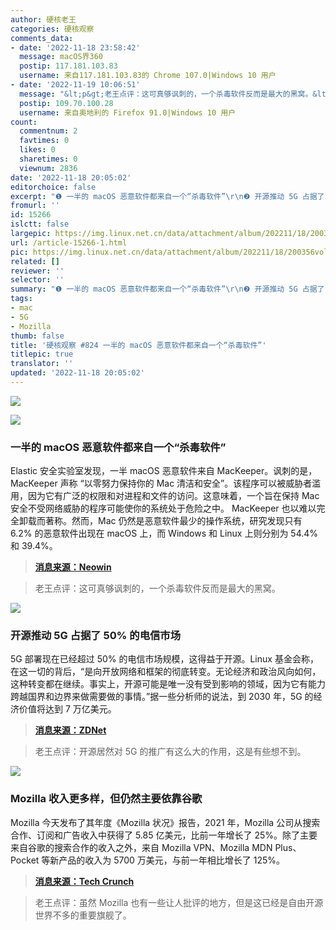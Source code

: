 ```yaml
---
author: 硬核老王
categories: 硬核观察
comments_data:
- date: '2022-11-18 23:58:42'
  message: macOS界360
  postip: 117.181.103.83
  username: 来自117.181.103.83的 Chrome 107.0|Windows 10 用户
- date: '2022-11-19 10:06:51'
  message: "&lt;p&gt;老王点评：这可真够讽刺的，一个杀毒软件反而是最大的黑窝。&lt;/p&gt;<br />\r\n大胆刁民"
  postip: 109.70.100.28
  username: 来自奥地利的 Firefox 91.0|Windows 10 用户
count:
  commentnum: 2
  favtimes: 0
  likes: 0
  sharetimes: 0
  viewnum: 2836
date: '2022-11-18 20:05:02'
editorchoice: false
excerpt: "❶ 一半的 macOS 恶意软件都来自一个“杀毒软件”\r\n❷ 开源推动 5G 占据了 50% 的电信市场\r\n❸ Mozilla 收入更多样，但仍然主要依靠谷歌"
fromurl: ''
id: 15266
islctt: false
largepic: https://img.linux.net.cn/data/attachment/album/202211/18/200356vol57xrdzs8ml88d.jpg
url: /article-15266-1.html
pic: https://img.linux.net.cn/data/attachment/album/202211/18/200356vol57xrdzs8ml88d.jpg.thumb.jpg
related: []
reviewer: ''
selector: ''
summary: "❶ 一半的 macOS 恶意软件都来自一个“杀毒软件”\r\n❷ 开源推动 5G 占据了 50% 的电信市场\r\n❸ Mozilla 收入更多样，但仍然主要依靠谷歌"
tags:
- mac
- 5G
- Mozilla
thumb: false
title: '硬核观察 #824 一半的 macOS 恶意软件都来自一个“杀毒软件”'
titlepic: true
translator: ''
updated: '2022-11-18 20:05:02'
---
```


![](/data/attachment/album/202211/18/200356vol57xrdzs8ml88d.jpg)


![](/data/attachment/album/202211/18/200408gh8kxzh9c1j9f9hh.jpg)


### 一半的 macOS 恶意软件都来自一个“杀毒软件”


Elastic 安全实验室发现，一半 macOS 恶意软件来自 MacKeeper。讽刺的是，MacKeeper 声称 “以零努力保持你的 Mac 清洁和安全”。该程序可以被威胁者滥用，因为它有广泛的权限和对进程和文件的访问。这意味着，一个旨在保持 Mac 安全不受网络威胁的程序可能使你的系统处于危险之中。 MacKeeper 也以难以完全卸载而著称。然而，Mac 仍然是恶意软件最少的操作系统，研究发现只有 6.2% 的恶意软件出现在 macOS 上，而 Windows 和 Linux 上则分别为 54.4% 和 39.4%。



> 
> **[消息来源：Neowin](https://www.neowin.net/news/study-almost-50-of-macos-malware-only-comes-from-one-app/)**
> 
> 
> 



> 
> 老王点评：这可真够讽刺的，一个杀毒软件反而是最大的黑窝。
> 
> 
> 


![](/data/attachment/album/202211/18/200419n4etf3ee4mg9rrrn.jpg)


### 开源推动 5G 占据了 50% 的电信市场


5G 部署现在已经超过 50% 的电信市场规模，这得益于开源。Linux 基金会称，在这一切的背后，“是向开放网络和框架的彻底转变。无论经济和政治风向如何，这种转变都在继续。事实上，开源可能是唯一没有受到影响的领域，因为它有能力跨越国界和边界来做需要做的事情。”据一些分析师的说法，到 2030 年，5G 的经济价值将达到 7 万亿美元。



> 
> **[消息来源：ZDNet](https://www.zdnet.com/article/thanks-to-open-source-5g-cracks-50-of-the-telecom-market/)**
> 
> 
> 



> 
> 老王点评：开源居然对 5G 的推广有这么大的作用，这是有些想不到。
> 
> 
> 


![](/data/attachment/album/202211/18/200429b1vmugvgtaudctgg.jpg)


### Mozilla 收入更多样，但仍然主要依靠谷歌


Mozilla 今天发布了其年度《Mozilla 状况》报告，2021 年，Mozilla 公司从搜索合作、订阅和广告收入中获得了 5.85 亿美元，比前一年增长了 25%。除了主要来自谷歌的搜索合作的收入之外，来自 Mozilla VPN、Mozilla MDN Plus、Pocket 等新产品的收入为 5700 万美元，与前一年相比增长了 125%。



> 
> **[消息来源：Tech Crunch](https://techcrunch.com/2022/11/17/mozilla-looks-to-its-next-chapter/)**
> 
> 
> 



> 
> 老王点评：虽然 Mozilla 也有一些让人批评的地方，但是这已经是自由开源世界不多的重要旗舰了。
> 
> 
>